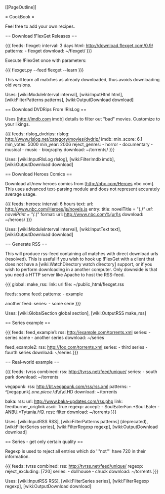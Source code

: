 [[PageOutline]]

= CookBook = 

Feel free to add your own recipes.

== Download !FlexGet Releases ==

{{{
feeds:
  flexget:
    interval: 3 days
    html: http://download.flexget.com/0.9/
    patterns:
      - flexget
    download: ~/flexget/
}}}

Execute !FlexGet once with parameters:

{{{
flexget.py --feed flexget --learn
}}}

This will learn all matches as already downloaded, thus avoids downloading old versions.

Uses: [wiki:ModuleInterval interval], [wiki:InputHtml html], [wiki:FilterPatterns patterns], [wiki:OutputDownload download]

== Download DVDRips From !RlsLog ==

Uses [http://imdb.com imdb] details to filter out "bad" movies. Customize to your likings.

{{{
feeds:
  rlslog_dvdrips:
    rlslog: http://www.rlslog.net/category/movies/dvdrip/
    imdb:
      min_score: 6.1
      min_votes: 5000
      min_year: 2006
      reject_genres:
        - horror
        - documentary
        - musical
        - music
        - biography
    download: ~/torrents/
}}}

Uses: [wiki:InputRlsLog rlslog], [wiki:FilterImdb imdb], [wiki:OutputDownload download]

== Download Heroes Comics ==

Download all/new heroes comics from [http://nbc.com/Heroes nbc.com]. This uses advanced text-parsing module and does not represent accurately average usage.

{{{
feeds:
  heroes:
    interval: 6 hours
    text:
      url: http://www.nbc.com/Heroes/js/novels.js
      entry:
        title: novelTitle = "(.*)"
        url: novelPrint = "(.*)"
      format:
        url: http://www.nbc.com%(url)s
    download: ~/heroes/
}}}

Uses: [wiki:ModuleInterval interval], [wiki:InputText text], [wiki:OutputDownload download]

== Generate RSS ==

This will produce rss-feed containing all matches with direct download urls (resolved). This is useful if you wish to hook up !FlexGet with a client that does not have a [wiki:WatchDirectory watch directory] support, or if you wish to perform downloading in a another computer. Only downside is that you need a HTTP server like Apache to host the RSS-feed.

{{{
global:
  make_rss:
    link: url
    file: ~/public_html/flexget.rss

feeds:
  some feed:
    patterns:
      - example

  another feed:
    series:
      - some serie
}}}

Uses: [wiki:GlobalSection global section], [wiki:OutputRSS make_rss]


== Series example ==

{{{
feeds:
  feed_example1:
    rss: http://example.com/torrents.xml
    series:
      - series name
      - another series
    download: ~/series

  feed_example2:
    rss: http://foo.com/torrents.xml
    series:
      - third series
      - fourth series
    download: ~/series
}}}


== Real-world example ==

{{{
feeds:
  tvrss combined:
    rss: http://tvrss.net/feed/unique/
    series:
      - south park
    download: ~/torrents

  vegapunk:
    rss: http://bt.vegapunk.com/rss/rss.xml
    patterns:
      - ^\[vegapunk\].*one.piece.*\d\d\d.HD
    download: ~/torrents

  baka:
    rss: 
      url: http://www.baka-updates.com/rss.php
      link: feedburner_origlink
      ascii: True
    regexp:
      accept:
        - SoulEaterFan.*Soul.Eater
        - ANBU.*Tytania.*HQ.*
      rest: filter
    download: ~/torrents
}}}

Uses: [wiki:InputRSS RSS], [wiki:FilterPatterns patterns] (deprecated), [wiki:FilterSeries series], [wiki:FilterRegexp regexp], [wiki:OutputDownload download]

== Series - get only certain quality ==

Regexp is used to reject all entries which do '''not''' have 720 in their information.

{{{
feeds:
  tvrss combined:
    rss: http://tvrss.net/feed/unique/
    regexp:
      reject_excluding: [720]
    series:
      - dollhouse
      - chuck
    download: ~/torrents
}}}

Uses: [wiki:InputRSS RSS], [wiki:FilterSeries series], [wiki:FilterRegexp regexp], [wiki:OutputDownload download]